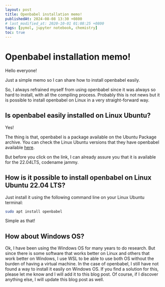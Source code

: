 ```yaml
---
layout: post
title: Openbabel installation memo!
publishedAt: 2024-08-08 13:30 +0800
# last_modified_at: 2020-10-01 01:08:25 +0800
tags: [pymol, jupyter notebook, chemistry]
toc: true
---
```


# Openbabel installation memo!

Hello everyone!

Just a simple memo so I can share how to install openbabel easily.

So, I always refrained myself from using openbabel since it was always so hard to install, with all the compiling process. Probably this is not news but it is possible to install openbabel on Linux in a very straight-forward way.

## Is openbabel easily installed on Linux Ubuntu?

Yes!

The thing is that, openbabel is a package available on the Ubuntu Package archive. You can check the Linux Ubuntu versions that they have openbabel available [here](https://packages.ubuntu.com/search?keywords=openbabel&searchon=names&suite=all&section=all).

But before you click on the link, I can already assure you that it is available for the 22.04LTS, codename jammy.

## How is it possible to install openbabel on Linux Ubuntu 22.04 LTS?

Just install it using the following command line on your Linux Ubuntu terminal:

```bash
sudo apt install openbabel
```

Simple as that!

## How about Windows OS?

Ok, I have been using the Windows OS for many years to do research. But since there is some software that works better on Linux and others that work better on Windows, I use WSL to be able to use both OS without the burden of having a virtual machine. In the case of openbabel, I still have not found a way to install it easily on Windows OS. If you find a solution for this, please let me know and I will add it to this blog post. Of course, if I discover anything else, I will update this blog post as well.

